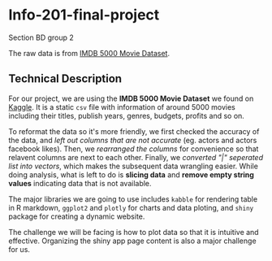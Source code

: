# Info-201-final-project
Section BD group 2

The raw data is from [IMDB 5000 Movie Dataset](https://www.kaggle.com/carolzhangdc/imdb-5000-movie-dataset). 

## Technical Description

For our project, we are using the **IMDB 5000 Movie Dataset** we found on [Kaggle](https://www.kaggle.com). It is a static `csv` file with information of around 5000 movies including their titles, publish years, genres, budgets, profits and so on. 

To reformat the data so it's more friendly, we first checked the accuracy of the data, and *left out columns that are not accurate* (eg. actors and actors facebook likes). Then, we *rearranged the columns* for convenience so that relavent columns are next to each other. Finally, we *converted "|" seperated list into vectors*, which makes the subsequent data wrangling easier. While doing analysis, what is left to do is **slicing data** and **remove empty string values** indicating data that is not available. 

The major libraries we are going to use includes `kabble` for rendering table in R markdown, `ggplot2` and `plotly` for charts and data ploting, and `shiny` package for creating a dynamic website. 

The challenge we will be facing is how to plot data so that it is intuitive and effective. Organizing the shiny app page content is also a major challenge for us. 
